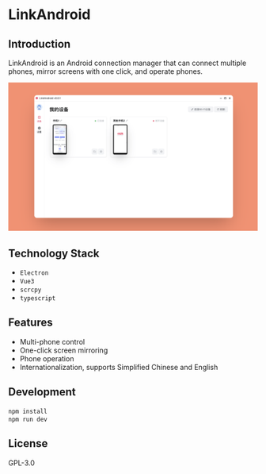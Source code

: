 # LinkAndroid

## Introduction

LinkAndroid is an Android connection manager that can connect multiple phones, mirror screens with one click, and operate phones.

![](./screenshots/home.png)

## Technology Stack

- `Electron`
- `Vue3`
- `scrcpy`
- `typescript`

## Features

- Multi-phone control
- One-click screen mirroring
- Phone operation
- Internationalization, supports Simplified Chinese and English

## Development

```
npm install
npm run dev
```

## License

GPL-3.0
